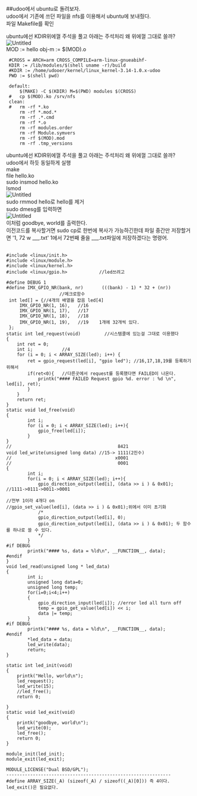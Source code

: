 ##udoo에서 ubuntu로 돌려보자.<br>
udoo에서 기존에 쓰던 파일을 nfs를 이용해서 ubuntu에 보내줬다.<br>
파일 Makefile를 확인<br>

ubuntu에선 KDIR위에껄 주석을 풀고 아래는 주석처리 왜 위에껄 그대로 쓸까?<br>
![Untitled](https://github.com/rltpwns95/Linux_ubuntu_udoo/assets/124419697/a7af808f-48ba-48ee-983b-cc2e29f7172e)<br>
	 MOD := hello
	 obj-m := $(MOD).o
	
	 #CROSS = ARCH=arm CROSS_COMPILE=arm-linux-gnueabihf-
	 KDIR := /lib/modules/$(shell uname -r)/build
	 #KDIR := /home/udooer/kernel/linux_kernel-3.14-1.0.x-udoo
	 PWD := $(shell pwd)
	
	 default:
	     $(MAKE) -C $(KDIR) M=$(PWD) modules $(CROSS)
	 #   cp $(MOD).ko /srv/nfs
	 clean:
	 #   rm -rf *.ko
	     rm -rf *.mod.*
	     rm -rf .*.cmd
	     rm -rf *.o
	     rm -rf modules.order
	     rm -rf Module.symvers
	     rm -rf $(MOD).mod
	     rm -rf .tmp_versions
ubuntu에선 KDIR위에껄 주석을 풀고 아래는 주석처리 왜 위에껄 그대로 쓸까?<br>
udoo에서 하듯 동일하게 실행<br>
make<br>
file hello.ko<br>
sudo insmod hello.ko<br>
lsmod<br>
![Untitled](https://github.com/rltpwns95/Linux_ubuntu_udoo/assets/124419697/0f7b4cde-a6f3-40e0-a111-3a09d5a57049)<br>
sudo rmmod hello로 hello를 제거<br>
sudo dmesg를 입력하면<br>
![Untitled](https://github.com/rltpwns95/Linux_ubuntu_udoo/assets/124419697/7b82aa2e-c647-4f4d-8a45-229ef2576286)<br>
이처럼 goodbye, world를 출력한다.<br>
이전코드를 복사할거면 sudo cp로 한번에 복사가 가능하긴한데 파일 중간만 저장할거면 '1, 72 w ___.txt' 1에서 72번째 줄을 ___.txt파일에 저장하겠다는 명령어.<br><br>


	#include <linux/init.h>
	#include <linux/module.h>
	#include <linux/kernel.h>
	#include <linux/gpio.h>            //led쓰려고
	
	#define DEBUG 1
	#define IMX_GPIO_NR(bank, nr)       (((bank) - 1) * 32 + (nr))
						//메크로함수
	 int led[] = {//4개의 배열을 잡음 led[4]
		 IMX_GPIO_NR(1, 16),   //16
		 IMX_GPIO_NR(1, 17),   //17
		 IMX_GPIO_NR(1, 18),   //18
		 IMX_GPIO_NR(1, 19),   //19    1개에 32개씩 있다.
	 };
	static int led_request(void)         //시스템콜에 있는걸 그대로 이용했다
	{
		int ret = 0;
		int i;           //4
		for (i = 0; i < ARRAY_SIZE(led); i++) {
			ret = gpio_request(led[i], "gpio led"); //16,17,18,19를 등록하기 위해서
			if(ret<0){   //다른곳에서 request를 등록했다면 FAILED이 나온다.
				printk("#### FAILED Request gpio %d. error : %d \n", led[i], ret);
			}
		}
		return ret;
	}
	static void led_free(void)
	{
		    int i;
			for (i = 0; i < ARRAY_SIZE(led); i++){
				gpio_free(led[i]);
			}
	}
	//                                        8421
	void led_write(unsigned long data) //15-> 1111(2진수)
	//                                       x0001
	//                                        0001
	{
		    int i;
			for(i = 0; i < ARRAY_SIZE(led); i++){
				gpio_direction_output(led[i], (data >> i ) & 0x01); //1111->0111->0011->0001
																														//전부 1이라 4개다 on
	//gpio_set_value(led[i], (data >> i ) & 0x01);위에서 이미 초기화
				/*
				gpio_direction_output(led[i], 0);
				gpio_direction_output(led[i], (data >> i ) & 0x01); 두 함수를 하나로 쓸 수 있다.
				*/
			}
	#if DEBUG
			printk("#### %s, data = %ld\n", __FUNCTION__, data);
	#endif
	}
	void led_read(unsigned long * led_data)
	{
		    int i;
			unsigned long data=0;
			unsigned long temp;
			for(i=0;i<4;i++)
			{
				gpio_direction_input(led[i]); //error led all turn off
				temp = gpio_get_value(led[i]) << i;
				data |= temp;
			}
	#if DEBUG
			printk("#### %s, data = %ld\n", __FUNCTION__, data);
	#endif
			*led_data = data;
			led_write(data);
			return;
	}
	
	static int led_init(void)
	{
		printk("Hello, world\n");
		led_request();
		led_write(15);
		//led_free();
		return 0;
	
	}
	static void led_exit(void)
	{
		printk("goodbye, world\n");
		led_write(0);
		led_free();
		return 0;
	}
	
	module_init(led_init);
	module_exit(led_exit);
	
	MODULE_LICENSE("Dual BSD/GPL");
	--------------------------------------------------------------
	#define ARRAY_SIZE(_A) (sizeof(_A) / sizeof((_A)[0])) 즉 4이다.
	led_exit()은 필요없다.
